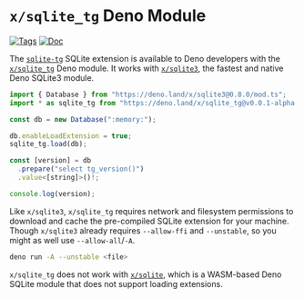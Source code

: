 <!--- Generated with the deno_generate_package.sh script, don't edit by hand! -->

# `x/sqlite_tg` Deno Module

[![Tags](https://img.shields.io/github/release/asg017/sqlite-tg)](https://github.com/asg017/sqlite-tg/releases)
[![Doc](https://doc.deno.land/badge.svg)](https://doc.deno.land/https/deno.land/x/sqlite-tg@0.0.1-alpha.4/mod.ts)

The [`sqlite-tg`](https://github.com/asg017/sqlite-tg) SQLite extension is available to Deno developers with the [`x/sqlite_tg`](https://deno.land/x/sqlite_tg) Deno module. It works with [`x/sqlite3`](https://deno.land/x/sqlite3), the fastest and native Deno SQLite3 module.

```js
import { Database } from "https://deno.land/x/sqlite3@0.8.0/mod.ts";
import * as sqlite_tg from "https://deno.land/x/sqlite_tg@v0.0.1-alpha.4/mod.ts";

const db = new Database(":memory:");

db.enableLoadExtension = true;
sqlite_tg.load(db);

const [version] = db
  .prepare("select tg_version()")
  .value<[string]>()!;

console.log(version);

```

Like `x/sqlite3`, `x/sqlite_tg` requires network and filesystem permissions to download and cache the pre-compiled SQLite extension for your machine. Though `x/sqlite3` already requires `--allow-ffi` and `--unstable`, so you might as well use `--allow-all`/`-A`.

```bash
deno run -A --unstable <file>
```

`x/sqlite_tg` does not work with [`x/sqlite`](https://deno.land/x/sqlite@v3.7.0), which is a WASM-based Deno SQLite module that does not support loading extensions.
